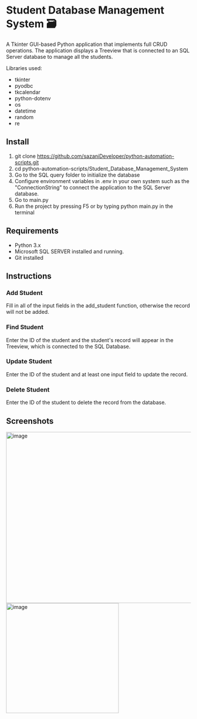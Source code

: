 # Student Database Management System 🗃️

A Tkinter GUI-based Python application that implements full CRUD operations. The application displays a Treeview that is connected to an SQL Server database to manage all the students. 

Libraries used:
- tkinter
- pyodbc
- tkcalendar
- python-dotenv
- os
- datetime
- random
- re


## Install
1. git clone https://github.com/sazaniDeveloper/python-automation-scripts.git
2. cd python-automation-scripts/Student_Database_Management_System
3. Go to the SQL query folder to initialize the database
4. Configure environment variables in .env in your own system such as the "ConnectionString" to connect the application to the SQL Server database. 
5. Go to main.py
6. Run the project by pressing F5 or by typing python main.py in the terminal

## Requirements
- Python 3.x
- Microsoft SQL SERVER installed and running.
- Git installed


## Instructions

### Add Student
Fill in all of the input fields in the add_student function, otherwise the record will not be added.

### Find Student
Enter the ID of the student and the student's record will appear in the Treeview, which is connected to the SQL Database. 

### Update Student
Enter the ID of the student and at least one input field to update the record.

### Delete Student
Enter the ID of the student to delete the record from the database. 



## Screenshots

<img width="755" height="465" alt="image" src="https://github.com/user-attachments/assets/d460aaab-67e2-4565-a1d4-0d6a391d8d1d" />
<img width="307" height="299" alt="image" src="https://github.com/user-attachments/assets/331912b6-8269-43b5-866d-ef3ae134bde3" />


